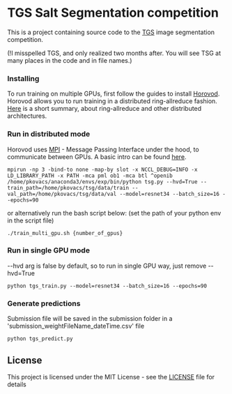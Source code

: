 # TGS Salt Segmentation competition

This is a project containing source code to the [TGS](https://www.kaggle.com/c/tgs-salt-identification-challenge) image segmentation competition.

(!I misspelled TGS, and only realized two months after. You will see TSG at many places in the code and in file names.)

### Installing

To run training on multiple GPUs, first follow the guides to install [Horovod](https://github.com/uber/horovod). Horovod allows you to run training in a distributed ring-allreduce fashion. [Here](https://www.oreilly.com/ideas/distributed-tensorflow) is a short summary, about ring-allreduce and other distributed architectures.

### Run in distributed mode

Horovod uses [MPI](https://www.open-mpi.org/) - Message Passing Interface under the hood, to communicate between GPUs. A basic intro can be found [here](https://github.com/uber/horovod/blob/master/docs/concepts.md).

```
mpirun -np 3 -bind-to none -map-by slot -x NCCL_DEBUG=INFO -x LD_LIBRARY_PATH -x PATH -mca pml ob1 -mca btl ^openib /home/pkovacs/anaconda3/envs/exp/bin/python tsg.py --hvd=True --train_path=/home/pkovacs/tsg/data/train --val_path=/home/pkovacs/tsg/data/val --model=resnet34 --batch_size=16 --epochs=90
```

or alternatively run the bash script below:
(set the path of your python env in the script file)

```
./train_multi_gpu.sh {number_of_gpus}
```

### Run in single GPU mode

--hvd arg is false by default, so to run in single GPU way, just remove --hvd=True 

```
python tgs_train.py --model=resnet34 --batch_size=16 --epochs=90
```


### Generate predictions

Submission file will be saved in the submission folder in a 'submission_weightFileName_dateTime.csv' file

```
python tgs_predict.py
```

## License

This project is licensed under the MIT License - see the [LICENSE](LICENSE) file for details


